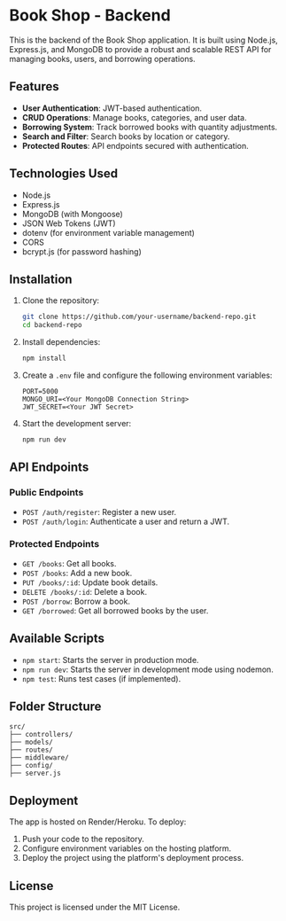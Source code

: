 # Book Shop - Backend

This is the backend of the Book Shop application. It is built using Node.js, Express.js, and MongoDB to provide a robust and scalable REST API for managing books, users, and borrowing operations.

## Features
- **User Authentication**: JWT-based authentication.
- **CRUD Operations**: Manage books, categories, and user data.
- **Borrowing System**: Track borrowed books with quantity adjustments.
- **Search and Filter**: Search books by location or category.
- **Protected Routes**: API endpoints secured with authentication.

## Technologies Used
- Node.js
- Express.js
- MongoDB (with Mongoose)
- JSON Web Tokens (JWT)
- dotenv (for environment variable management)
- CORS
- bcrypt.js (for password hashing)

## Installation

1. Clone the repository:
   ```bash
   git clone https://github.com/your-username/backend-repo.git
   cd backend-repo
   ```
2. Install dependencies:
   ```bash
   npm install
   ```
3. Create a `.env` file and configure the following environment variables:
   ```env
   PORT=5000
   MONGO_URI=<Your MongoDB Connection String>
   JWT_SECRET=<Your JWT Secret>
   ```
4. Start the development server:
   ```bash
   npm run dev
   ```

## API Endpoints

### Public Endpoints
- `POST /auth/register`: Register a new user.
- `POST /auth/login`: Authenticate a user and return a JWT.

### Protected Endpoints
- `GET /books`: Get all books.
- `POST /books`: Add a new book.
- `PUT /books/:id`: Update book details.
- `DELETE /books/:id`: Delete a book.
- `POST /borrow`: Borrow a book.
- `GET /borrowed`: Get all borrowed books by the user.

## Available Scripts
- `npm start`: Starts the server in production mode.
- `npm run dev`: Starts the server in development mode using nodemon.
- `npm test`: Runs test cases (if implemented).

## Folder Structure
```
src/
├── controllers/
├── models/
├── routes/
├── middleware/
├── config/
├── server.js
```

## Deployment
The app is hosted on Render/Heroku. To deploy:
1. Push your code to the repository.
2. Configure environment variables on the hosting platform.
3. Deploy the project using the platform's deployment process.

## License
This project is licensed under the MIT License.

